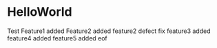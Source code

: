 HelloWorld
==========

Test
Feature1 added
Feature2 added
feature2 defect fix
feature3 added
feature4 added
feature5 added
eof
